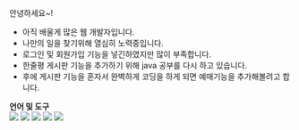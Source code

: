 안녕하세요~!

* 아직 배울게 많은 웹 개발자입니다.
* 나만의 일을 찾기위해 열심히 노력중입니다.
* 로그인 및 회원가입 기능을 넣긴하였지만 많이 부족합니다. 
* 한줄평 게시판 기능을 추가하기 위해 java 공부를 다시 하고 있습니다.
* 후에 게시판 기능을 혼자서 완벽하게 코딩을 하게 되면 예매기능을 추가해볼려고 합니다.

**언어 및 도구**  
<a href="https://img.shields.io/badge/HTML5-E34F26?style=flat-square&logo=HTML5&logoColor=black" target="_blank"><img src="https://img.shields.io/badge/HTML5-E34F26?style=flat-square&logo=HTML5&logoColor=black"/></a>
<a href="https://img.shields.io/badge/CSS3-1572B6?style=flat-square&logo=CSS3&logoColor=black" target="_blank"><img src="https://img.shields.io/badge/CSS3-1572B6?style=flat-square&logo=CSS3&logoColor=black"/></a>
<a href="https://img.shields.io/badge/JavaScript-F7DF1E?style=flat-square&logo=JavaScript&logoColor=black" target="_blank"><img src="https://img.shields.io/badge/JavaScript-F7DF1E?style=flat-square&logo=JavaScript&logoColor=black"/></a>
<a href="https://img.shields.io/badge/MySQL-4479A1?style=flat-square&logo=MySQL&logoColor=black" target="_blank"><img src="https://img.shields.io/badge/MySQL-4479A1?style=flat-square&logo=MySQL&logoColor=black"/></a>
<a href="https://img.shields.io/badge/Spring-6DB33F?style=flat-square&logo=Spring&logoColor=black" target="_blank"><img src="https://img.shields.io/badge/Spring-6DB33F?style=flat-square&logo=Spring&logoColor=black"/></a>

